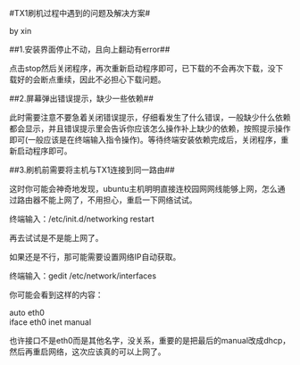 #TX1刷机过程中遇到的问题及解决方案#

by  xin


##1.安装界面停止不动，且向上翻动有error##

点击stop然后关闭程序，再次重新启动程序即可，已下载的不会再次下载，没下载好的会断点重续，因此不必担心下载问题。

##2.屏幕弹出错误提示，缺少一些依赖##

此时需要注意不要急着关闭错误提示，仔细看发生了什么错误，一般缺少什么依赖都会显示，并且错误提示里会告诉你应该怎么操作补上缺少的依赖，按照提示操作即可(一般应该是在终端输入指令操作)。等待终端安装依赖完成后，关闭程序，重新启动程序即可。

##3.刷机前需要将主机与TX1连接到同一路由##

这时你可能会神奇地发现，ubuntu主机明明直接连校园网网线能够上网，怎么通过路由器不能上网了，不用担心，重启一下网络试试。

终端输入：/etc/init.d/networking restart    
  
再去试试是不是能上网了。

如果还是不行，那可能需要设置网络IP自动获取。

终端输入：gedit /etc/network/interfaces

你可能会看到这样的内容： 

auto eth0                                      
iface eth0 inet manual 

也许接口不是eth0而是其他名字，没关系，重要的是把最后的manual改成dhcp，然后再重启网络，这次应该真的可以上网了。                         

